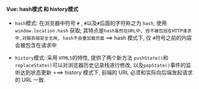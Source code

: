 #### Vue: hash模式 和 history模式
- `hash`模式: 在浏览器中符号 `#` , `#`以及`#`后面的字符称之为 `hash`, 使用 `window.location.hash` 获取; 其特点是`hash虽然在URL中, 但不被包括在HTTP请求中,对服务端安全无用, hash不会重加载页面` ==> hash 模式下, 仅 `#`符号之前的内容会被包含在请求中

- `history`模式: 采用 `HTML5`的特性, 提供了两个新方法 `pushState()`和`replaceState()`可以对浏览器历史记录栈进行修改, 以及`popState()`事件的监听达到状态更新 ===> history 模式下, 前端的 URL 必须和实际向后端发起请求的 URL 一致.